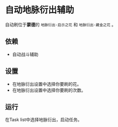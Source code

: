 # 自动地脉衍出辅助


自动刷位于**蒙德**的 `地脉衍出·启示之花` 和 `地脉衍出·藏金之花` 。

## 依赖


- 自动战斗辅助

## 设置


- 在地脉衍出设置中选择你要刷的花。
- 在地脉衍出设置中选择你要刷的次数。

## 运行


在Task list中选择地脉衍出，启动任务。

